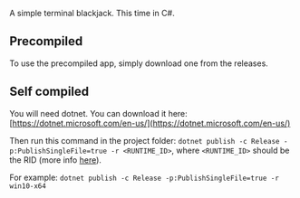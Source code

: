 A simple terminal blackjack. This time in C#.

## Precompiled

To use the precompiled app, simply download one from the releases.

## Self compiled

You will need dotnet. You can download it here: [https://dotnet.microsoft.com/en-us/](https://dotnet.microsoft.com/en-us/)

Then run this command in the project folder: ```dotnet publish -c Release -p:PublishSingleFile=true -r <RUNTIME_ID>```,
where ```<RUNTIME_ID>``` should be the RID (more info [here](https://learn.microsoft.com/en-us/dotnet/core/rid-catalog)).

For example: ```dotnet publish -c Release -p:PublishSingleFile=true -r win10-x64```
